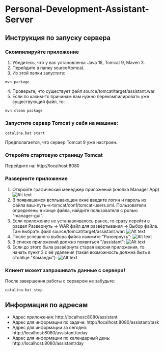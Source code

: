 # Personal-Development-Assistant-Server
## Инструкция по запуску сервера
### Скомпилируйте приложение
1. Убедитесь, что у вас установлены: Java 18, Tomcat 9, Maven 3.
2. Перейдите в папку source/tomcat.
3. Из этой папки запустите:
```
mvn package
```
4. Проверьте, что существует файл source/tomcat/target/assistant.war.
5. Если по каким-то причинам вам нужно перекомпилировать уже существующий файл, то:
```
mvn clean package
```
### Запустите сервер Tomcat у себя на машине:
```
catalina.bat start
```
Предполагается, что сервер Tomcat 9 уже настроен.
### Откройте стартовую страницу Tomcat
Перейдите на: http://localhost:8080
### Разверните приложение
1. Откройте графический менеджер приложений (кнопка Manager App)
![Alt text](instruction-images/image-3.png)
2. В появившемся всплывающем окне введите логин и пароль из файла ваш-путь-к-tomcat/conf/tomcat-users.xml. Пользователи определены в конце файла, найдите пользователя с ролью "manager-gui".
3. Если приложение не устанавливалось ранее, то сразу перейти в раздел Развернуть -> WAR файл для развёртывания -> Выбор файла. Там выбрать файл source/tomcat/target/assistant.war:
![Alt text](instruction-images/image-2.png)
4. После успешного выбора файла нажмите "Развернуть":
![Alt text](instruction-images/image-7.png)
5. В списке приложений должно появиться "/assistant":
![Alt text](instruction-images/image-6.png)
6. Если до этого была развёрнута старая версия приложения, то начать пункт 3 с её удаления (такая возможность должна быть в столбце "Команды"):
![Alt text](instruction-images/image-5.png)

### Клиент может запрашивать данные с сервера!
После завершения работы с сервером не забудьте:
```
catalina.bat stop
```

## Информация по адресам
* Адрес приложения: http://localhost:8080/assistant
* Адрес для информации по задаче: http://localhost:8080/assistant/task
* Адрес для информации за сегодня: http://localhost:8080/assistant/today
* Адрес для информации по календарный день: http://localhost:8080/assistant/day
